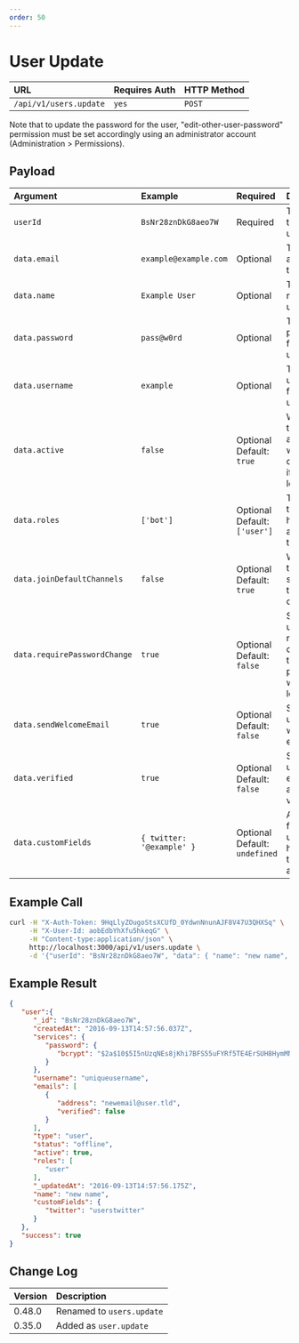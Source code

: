 ```yaml
---
order: 50
---
```


# User Update
| URL | Requires Auth | HTTP Method |
| :--- | :--- | :--- |
| `/api/v1/users.update` | `yes` | `POST` |

Note that to update the password for the user, "edit-other-user-password" permission must be set accordingly using an administrator account (Administration > Permissions).

## Payload
| Argument | Example | Required | Description |
| :--- | :--- | :--- | :--- |
| `userId` | `BsNr28znDkG8aeo7W` | Required | The id of the user to update. |
| `data.email` | `example@example.com` | Optional | The email address for the user. |
| `data.name` | `Example User` | Optional | The display name of the user. |
| `data.password` | `pass@w0rd` | Optional | The password for the user. |
| `data.username` | `example` | Optional | The username for the user. |
| `data.active` | `false` | Optional <br> Default: `true` | Whether the user is active, which determines if they can login or not. |
| `data.roles` | `['bot']` | Optional <br> Default: `['user']` | The roles the user has assigned to them. |
| `data.joinDefaultChannels` | `false` | Optional <br> Default: `true` | Whether the user should join the default channels. |
| `data.requirePasswordChange` | `true` | Optional <br> Default: `false` | Should the user be required to change their password when they login? |
| `data.sendWelcomeEmail` | `true` | Optional <br> Default: `false` | Should the user get a welcome email? |
| `data.verified` | `true` | Optional <br> Default: `false` | Should the user's email address be verified? |
| `data.customFields` | `{ twitter: '@example' }` | Optional <br> Default: `undefined` | Any custom fields the user should have on their account. |

## Example Call
```bash
curl -H "X-Auth-Token: 9HqLlyZOugoStsXCUfD_0YdwnNnunAJF8V47U3QHXSq" \
     -H "X-User-Id: aobEdbYhXfu5hkeqG" \
     -H "Content-type:application/json" \
     http://localhost:3000/api/v1/users.update \
     -d '{"userId": "BsNr28znDkG8aeo7W", "data": { "name": "new name", "email": "newemail@user.tld" }}'
```

## Example Result
```json
{
   "user":{
      "_id": "BsNr28znDkG8aeo7W",
      "createdAt": "2016-09-13T14:57:56.037Z",
      "services": {
         "password": {
            "bcrypt": "$2a$10$5I5nUzqNEs8jKhi7BFS55uFYRf5TE4ErSUH8HymMNAbpMAvsOcl2C"
         }
      },
      "username": "uniqueusername",
      "emails": [
         {
            "address": "newemail@user.tld",
            "verified": false
         }
      ],
      "type": "user",
      "status": "offline",
      "active": true,
      "roles": [
         "user"
      ],
      "_updatedAt": "2016-09-13T14:57:56.175Z",
      "name": "new name",
      "customFields": {
         "twitter": "userstwitter"
      }
   },
   "success": true
}
```

## Change Log
| Version | Description |
| :--- | :--- |
| 0.48.0 | Renamed to `users.update` | 
| 0.35.0 | Added as `user.update` |
